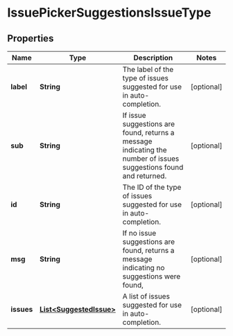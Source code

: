 # IssuePickerSuggestionsIssueType

## Properties
Name | Type | Description | Notes
------------ | ------------- | ------------- | -------------
**label** | **String** | The label of the type of issues suggested for use in auto-completion. |  [optional]
**sub** | **String** | If issue suggestions are found, returns a message indicating the number of issues suggestions found and returned. |  [optional]
**id** | **String** | The ID of the type of issues suggested for use in auto-completion. |  [optional]
**msg** | **String** | If no issue suggestions are found, returns a message indicating no suggestions were found, |  [optional]
**issues** | [**List&lt;SuggestedIssue&gt;**](SuggestedIssue.md) | A list of issues suggested for use in auto-completion. |  [optional]
